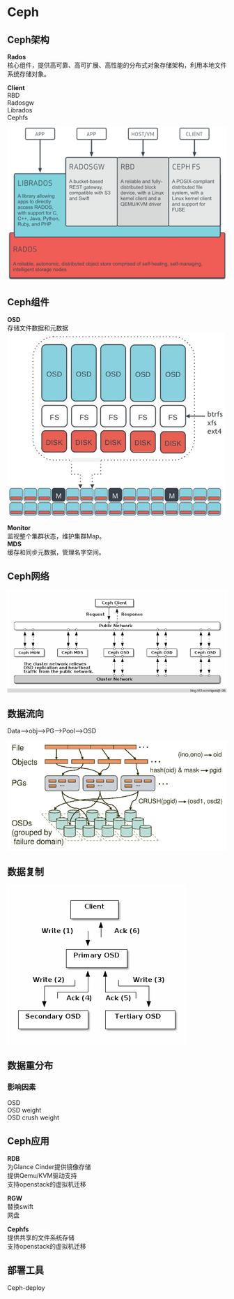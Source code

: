 # Ceph
## Ceph架构
**Rados**  
核心组件，提供高可靠、高可扩展、高性能的分布式对象存储架构，利用本地文件系统存储对象。 
 
**Client**  
RBD  
Radosgw  
Librados  
Cephfs  

![](../Image/ceph.png)

## Ceph组件
**OSD**  
存储文件数据和元数据  
![](../Image/ceph-topo.jpg)

**Monitor**  
监视整个集群状态，维护集群Map。  
**MDS**  
缓存和同步元数据，管理名字空间。
## Ceph网络

![](../Image/ceph_network.png)

## 数据流向
Data-->obj-->PG-->Pool-->OSD

![](../Image/Distributed-Object-Store.png)

## 数据复制

![](../Image/ceph_write.png)

## 数据重分布
### 影响因素
OSD  
OSD weight  
OSD crush weight
## Ceph应用
**RDB**  
为Glance Cinder提供镜像存储  
提供Qemu/KVM驱动支持  
支持openstack的虚拟机迁移  
  
**RGW**  
替换swift  
网盘  

**Cephfs**  
提供共享的文件系统存储  
支持openstack的虚拟机迁移
## 部署工具
Ceph-deploy